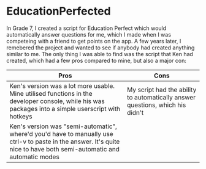 # EducationPerfected
In Grade 7, I created a script for Education Perfect which would automatically answer questions for me, which I made when I was competeing with a friend to get points on the app. A few years later, I remebered the project and wanted to see if anybody had created anything similar to me. The only thing I was able to find was the script that Ken had created, which had a few pros compared to mine, but also a major con:

| Pros                                                                                                                                                                  | Cons                                                                          |
|-----------------------------------------------------------------------------------------------------------------------------------------------------------------------|-------------------------------------------------------------------------------|
| Ken's version was a lot more usable. Mine utilised functions in the developer console, while his was packages into a simple userscript with hotkeys                   | My script had the ability to automatically answer questions, which his didn't |
| Ken's version was "semi-automatic", where'd you'd have to manually use ctrl-v to paste in the answer. It's quite nice to have both semi-automatic and automatic modes |                                                                               |
